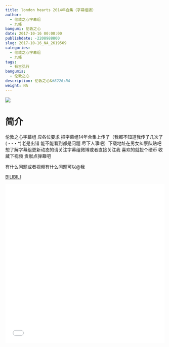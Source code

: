 ```yaml
---
title: london hearts 2014年合集（字幕组版）
author: 
  - 伦敦之心字幕组
  - 九條
bangumi: 伦敦之心
date: 2017-10-16 00:00:00
publishdate: -2208988800
slug: 2017-10-16_NA_2619569
categories: 
  - 伦敦之心字幕组
  - 九條
tags: 
  - 有吉弘行
bangumis: 
  - 伦敦之心
description: 伦敦之心&#8226;NA
weight: NA
---
```


![](https://i.imgur.com/zOfEXZQ.jpg)

# 简介  
伦敦之心字幕组 应各位要求 把字幕组14年合集上传了（我都不知道我传了几次了(・-・*)老是出错  能不能看到都是问题 尽下人事吧）下载地址在男女纠察队贴吧 想了解字幕组更新动态的请关注字幕组微博或者直接关注我 喜欢的就投个硬币 收藏下视频 贡献点弹幕吧


有什么问题或者视频有什么问题可以@我

  [BILIBILI](https://www.bilibili.com/video/av2619569/)


<div class="vcontainer">  <iframe class='video' src="//www.bilibili.com/html/html5player.html?cid=9348659&aid=2619569" width="100%" height="500" frameborder="0" allowfullscreen="allowfullscreen"></iframe></div>
